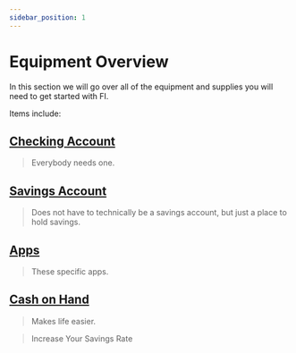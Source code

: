```yaml
---
sidebar_position: 1
---
```


# Equipment Overview

In this section we will go over all of the equipment and supplies you will need to get started with FI.

Items include:

## [Checking Account](checking-account.md) 
>Everybody needs one.

## [Savings Account](emergency-funds.md)
>Does not have to technically be a savings account, but just a place to hold savings.

## [Apps](apps.md) 
>These specific apps.

## [Cash on Hand](cash-on-hand.md)
>Makes life easier.

>Increase Your Savings Rate